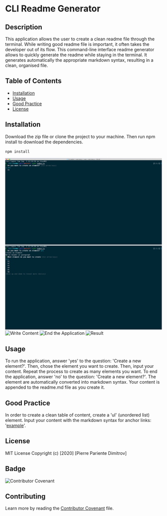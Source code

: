 # CLI Readme Generator
## Description
 This application allows the user to create a clean readme file through the terminal. While writing good readme file is important, it often takes the developer out of its flow. This command-line interface readme generator allows to quickly generate the readme while staying in the terminal. It generates automatically the appropriate markdown syntax, resulting in a clean, organised file. 
## Table of Contents
* [Installation](#installation)
* [Usage](#usage)
* [Good Practice](#good_practice)
* [License](#license)
## Installation
 Download the zip file or clone the project to your machine. Then run npm install to download the dependencies. 
 
```terminal   
npm install  
``` 

![Start the Application](./img/img1.png)
![Chose Element](./img/img2.png)
![Write Content]((./img/img3.png))
![End the Application]((./img/img4.png))
![Result]((./img/img5.png))
## Usage
 To run the application, answer 'yes' to the question: 'Create a new element?'. Then, chose the element you want to create. 
 Then, input your content. Repeat the process to create as many elements you want. To end the application, answer 'no' to the question: 'Create a new element?'. The element are automatically converted into markdown syntax. Your content is appended to the readme.md file as you create it.
## Good Practice
 In order to create a clean table of content, create a 'ul' (unordered list) element. Input your content with the markdown syntax for anchor links: '[example](#example)'.
## License
 MIT License
 Copyright (c) [2020] [Pierre Pariente Dimitrov]
## Badge
 ![Contributor Covenant](https://img.shields.io/badge/Contributor%20Covenant-v2.0%20adopted-ff69b4.svg)
## Contributing
 Learn more by reading the [Contributor Covenant](./CODE_OF_CONDUCT.md) file.
